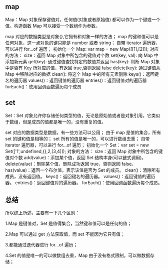 ## map

Map：Map 对象保存键值对。任何值(对象或者原始值) 都可以作为一个键或一个值。构造函数 Map 可以接受一个数组作为参数。

map 对应的数据类型是对象{},它拥有和对象一样的方法；
map 的键和值可以是任何对象，这一点对象的键只能是 number 或者 string；
自带 iterator 遍历器，可以进行 for...of 遍历；
初始化一个 Map: var map = new Map([[1],[2]]);
对应的方法：
size：返回 Map 对象中所包含的键值对个数
set(key, val): 向 Map 中添加新元素
get(key): 通过键值查找特定的数值并返回
has(key): 判断 Map 对象中是否有 Key 所对应的值，有返回 true,否则返回 false
delete(key): 通过键值从 Map 中移除对应的数据
clear(): 将这个 Map 中的所有元素删除
keys()：返回键名的遍历器
values()：返回键值的遍历器
entries()：返回键值对的遍历器
forEach()：使用回调函数遍历每个成员

## set

Set：Set 对象允许你存储任何类型的值，无论是原始值或者是对象引用。它类似于数组，但是成员的值都是唯一的，没有重复的值。

set 对应的数据类型是数据，有一些方法可以公用；
由于 map 是值的集合，所有 set 的键和值是相等的；
set 所有的值是唯一的，可以进行数组去重；
自带 iterator 遍历器，可以进行 for...of 遍历；
初始化一个 Set：var set = new Set(['1',undefined,{},2,[3,4]]);
对象的方法：
size：返回 Map 对象中所包含的键值对个数
add(value)：添加某个值，返回 Set 结构本身(可以链式调用)。
delete(value)：删除某个值，删除成功返回 true，否则返回 false。
has(value)：返回一个布尔值，表示该值是否为 Set 的成员。
clear()：清除所有成员，没有返回值。
keys()：返回键名的遍历器。
values()：返回键值的遍历器。
entries()：返回键值对的遍历器。
forEach()：使用回调函数遍历每个成员。

## 总结

所以综上所述，主要有一下几个区别：

1.Map 是键值对，Set 是值得集合，当然键和值可以是任何的值；

2.Map 可以通过 get 方法获取值，而 set 不能因为它只有值；

3.都能通过迭代器进行 for...of 遍历；

4.Set 的值是唯一的可以做数组去重，Map 由于没有格式限制，可以做数据存储；
